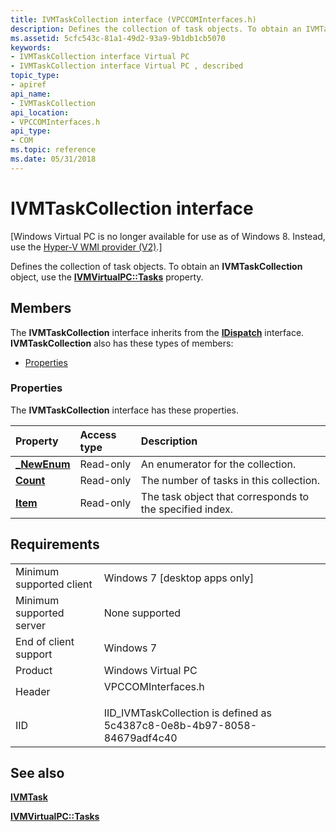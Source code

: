 ```yaml
---
title: IVMTaskCollection interface (VPCCOMInterfaces.h)
description: Defines the collection of task objects. To obtain an IVMTaskCollection object, use the IVMVirtualPC Tasks property.
ms.assetid: 5cfc543c-81a1-49d2-93a9-9b1db1cb5070
keywords:
- IVMTaskCollection interface Virtual PC
- IVMTaskCollection interface Virtual PC , described
topic_type:
- apiref
api_name:
- IVMTaskCollection
api_location:
- VPCCOMInterfaces.h
api_type:
- COM
ms.topic: reference
ms.date: 05/31/2018
---
```


# IVMTaskCollection interface

\[Windows Virtual PC is no longer available for use as of Windows 8. Instead, use the [Hyper-V WMI provider (V2)](https://docs.microsoft.com/windows/desktop/HyperV_v2/windows-virtualization-portal).\]

Defines the collection of task objects. To obtain an **IVMTaskCollection** object, use the [**IVMVirtualPC::Tasks**](ivmvirtualpc-tasks.md) property.

## Members

The **IVMTaskCollection** interface inherits from the [**IDispatch**](https://msdn.microsoft.com/library/ms221608(v=VS.71).aspx) interface. **IVMTaskCollection** also has these types of members:

-   [Properties](#properties)

### Properties

The **IVMTaskCollection** interface has these properties.



| Property                                                   | Access type          | Description                                                         |
|:-----------------------------------------------------------|:---------------------|:--------------------------------------------------------------------|
| [**\_NewEnum**](ivmtaskcollection--newenum.md)<br/> | Read-only<br/> | An enumerator for the collection.<br/>                        |
| [**Count**](ivmtaskcollection-count.md)<br/>        | Read-only<br/> | The number of tasks in this collection.<br/>                  |
| [**Item**](ivmtaskcollection-item.md)<br/>          | Read-only<br/> | The task object that corresponds to the specified index.<br/> |



 

## Requirements



|                                     |                                                                                               |
|-------------------------------------|-----------------------------------------------------------------------------------------------|
| Minimum supported client<br/> | Windows 7 \[desktop apps only\]<br/>                                                    |
| Minimum supported server<br/> | None supported<br/>                                                                     |
| End of client support<br/>    | Windows 7<br/>                                                                          |
| Product<br/>                  | Windows Virtual PC<br/>                                                                 |
| Header<br/>                   | <dl> <dt>VPCCOMInterfaces.h</dt> </dl> |
| IID<br/>                      | IID\_IVMTaskCollection is defined as 5c4387c8-0e8b-4b97-8058-84679adf4c40<br/>          |



## See also

<dl> <dt>

[**IVMTask**](ivmtask.md)
</dt> <dt>

[**IVMVirtualPC::Tasks**](ivmvirtualpc-tasks.md)
</dt> </dl>

 

 





